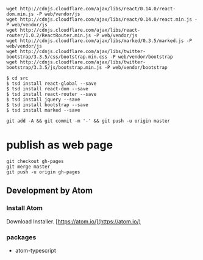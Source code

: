 
```
wget http://cdnjs.cloudflare.com/ajax/libs/react/0.14.0/react-dom.min.js -P web/vendor/js
wget http://cdnjs.cloudflare.com/ajax/libs/react/0.14.0/react.min.js -P web/vendor/js
wget http://cdnjs.cloudflare.com/ajax/libs/react-router/1.0.2/ReactRouter.min.js -P web/vendor/js
wget http://cdnjs.cloudflare.com/ajax/libs/marked/0.3.5/marked.js -P web/vendor/js
wget http://cdnjs.cloudflare.com/ajax/libs/twitter-bootstrap/3.3.5/css/bootstrap.min.css -P web/vendor/bootstrap
wget http://cdnjs.cloudflare.com/ajax/libs/twitter-bootstrap/3.3.5/js/bootstrap.min.js -P web/vendor/bootstrap
```

```
$ cd src
$ tsd install react-global --save
$ tsd install react-dom --save
$ tsd install react-router --save
$ tsd install jquery --save
$ tsd install bootstrap --save
$ tsd install marked --save
```

```
git add -A && git commit -m '-' && git push -u origin master
```

# publish as web page

```
git checkout gh-pages
git merge master
git push -u origin gh-pages
```

## Development by Atom

### Install Atom

Download Installer.
[https://atom.io/](https://atom.io/)

### packages

* atom-typescript
